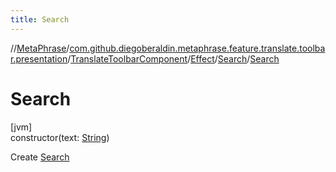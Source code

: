 ```yaml
---
title: Search
---
```

//[MetaPhrase](../../../../../index.html)/[com.github.diegoberaldin.metaphrase.feature.translate.toolbar.presentation](../../../index.html)/[TranslateToolbarComponent](../../index.html)/[Effect](../index.html)/[Search](index.html)/[Search](-search.html)



# Search



[jvm]\
constructor(text: [String](https://kotlinlang.org/api/latest/jvm/stdlib/kotlin/-string/index.html))



Create [Search](index.html)




